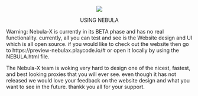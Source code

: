 <p align="center"> 
<img src="https://github.com/Nebula-X-Development/Nebula-X-BETA/blob/main/NEBULA%20LOGO.png"scale: hight:50px width: 50px>
<p align="center"> USING NEBULA

</p>
Warning: Nebula-X is currently in its BETA phase and has no real functionality. currently, all you can test and see is the Website design and UI which is all open source. if you would like to check out the website then go to https://preview-nebulax.playcode.io/# or open it locally by using the NEBULA.html file. 

The Nebula-X team is woking very hard to design one of the nicest, fastest, and best looking proxies that you will ever see. even though it has not released we would love your feedback on the website design and what you want to see in the future. thankk you all for your support.
